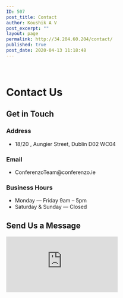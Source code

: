 ```yaml
---
ID: 507
post_title: Contact
author: Koushik A V
post_excerpt: ""
layout: page
permalink: http://34.204.60.204/contact/
published: true
post_date: 2020-04-13 11:18:48
---
```

<h1><br>Contact Us</h1>		
			<h2>Get in Touch</h2>		
			<h3>Address</h3>		
					<ul>
							<li >
										18/20 , Aungier Street, Dublin D02 WC04
									</li>
						</ul>
			<h3>Email</h3>		
					<ul>
							<li >
										ConferenzoTeam@conferenzo.ie
									</li>
						</ul>
			<h3>Business Hours</h3>		
					<ul>
							<li >
										Monday — Friday 9am – 5pm
									</li>
								<li >
										Saturday & Sunday  — Closed
									</li>
						</ul>
			<h2>Send Us a Message</h2>		
			<iframe frameborder="0" scrolling="no" marginheight="0" marginwidth="0" src="https://maps.google.com/maps?q=Dublin&amp;t=m&amp;z=12&amp;output=embed&amp;iwloc=near" aria-label="Dublin"></iframe>
